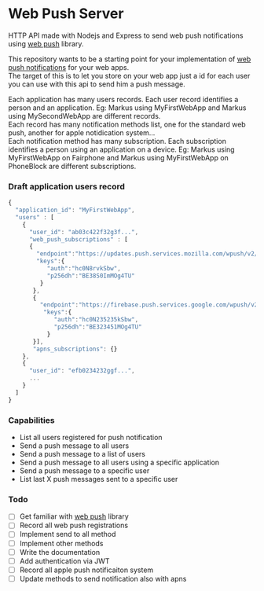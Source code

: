 # Web Push Server

HTTP API made with Nodejs and Express to send web push notifications using [web push](https://www.npmjs.com/package/web-push) library.

This repository wants to be a starting point for your implementation of [web push notifications](https://developers.google.com/web/fundamentals/push-notifications/) for your web apps.  
The target of this is to let you store on your web app just a id for each user you can use with this api to send him a push message.

Each application has many users records. Each user record identifies a person and an application. Eg: Markus using MyFirstWebApp and Markus using MySecondWebApp are different records.   
Each record has many notification methods list, one for the standard web push, another for apple notidication system...   
Each notification method has many subscription. Each subscription identifies a person using an application on a device. Eg: Markus using MyFirstWebApp on Fairphone and Markus using MyFirstWebApp on PhoneBlock are different subscriptions.   


### Draft application users record

```javascript
{
  "application_id": "MyFirstWebApp",
  "users" : [
    {
      "user_id": "ab03c422f32g3f...",
      "web_push_subscriptions" : [
      {
        "endpoint":"https://updates.push.services.mozilla.com/wpush/v2/gAAAAABAog",
        "keys":{
           "auth":"hc0N8rvkSbw",
           "p256dh":"BE38S0ImMOg4TU"
         }
       },
       {
         "endpoint":"https://firebase.push.services.google.com/wpush/v2/gAAAAABAog",
          "keys":{
             "auth":"hc0N235235kSbw",
             "p256dh":"BE323451MOg4TU"
           }
       }],
       "apns_subscriptions": {}
    },
    {
      "user_id": "efb0234232ggf...",
      ...
    }
  ]
}
```

### Capabilities

- List all users registered for push notification
- Send a push message to all users
- Send a push message to a list of users 
- Send a push message to all users using a specific application
- Send a push message to a specific user
- List last X push messages sent to a specific user

### Todo

- [ ] Get familiar with [web push](https://www.npmjs.com/package/web-push) library
- [ ] Record all web push registrations 
- [ ] Implement send to all method
- [ ] Implement other methods
- [ ] Write the documentation
- [ ] Add authentication via JWT
- [ ] Record all apple push notificaiton system
- [ ] Update methods to send notification also with apns

